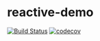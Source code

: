# reactive-demo
[![Build Status](https://travis-ci.com/kayukin/reactive-demo.svg?branch=master)](https://travis-ci.com/kayukin/reactive-demo)
[![codecov](https://codecov.io/gh/kayukin/reactive-demo/branch/master/graph/badge.svg)](https://codecov.io/gh/kayukin/reactive-demo)
